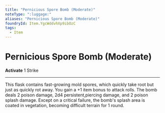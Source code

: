 ```yaml
---
title: "Pernicious Spore Bomb (Moderate)"
noteType: ":luggage:"
aliases: "Pernicious Spore Bomb (Moderate)"
foundryId: Item.YgcWddvhXp9ibOzC
tags:
  - Item
---
```


# Pernicious Spore Bomb (Moderate)

**Activate** 1 Strike

* * *

This flask contains fast-growing mold spores, which quickly take root but just as quickly rot away. You gain a +1 item bonus to attack rolls. The bomb deals 2 poison damage, 2d4 persistent,piercing damage, and 2 poison splash damage. Except on a critical failure, the bomb's splash area is coated in vegetation, becoming difficult terrain for 1 round.
